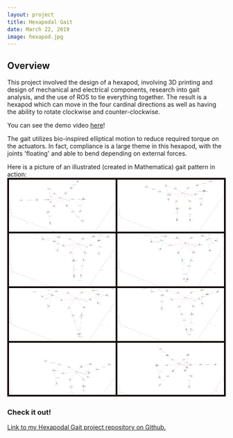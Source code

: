 ```yaml
---
layout: project
title: Hexapodal Gait
date: March 22, 2019
image: hexapod.jpg
---
```


## Overview
This project involved the design of a hexapod, involving 3D printing and design of mechanical and electrical components, research into gait analysis, and the use of ROS to tie everything together. The result is a hexapod which can move in the four cardinal directions as well as having the ability to rotate clockwise and counter-clockwise.

You can see the demo video [here](https://www.youtube.com/watch?v=c8YuM24-HN4&feature=youtu.be)!

The gait utilizes bio-inspired elliptical motion to reduce required torque on the actuators. In fact, compliance is a large theme in this hexapod, with the joints 'floating' and able to bend depending on external forces.

Here is a picture of an illustrated (created in Mathematica) gait pattern in action:
![](images/pjimage.jpg "Logo Title Text 1")

### Check it out!
[Link to my Hexapodal Gait project repository on Github.](https://github.com/mossti/winterproject_hexapod)
